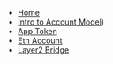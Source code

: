 * [Home](/)
* [Intro to Account Model](account-model/README.md))
* [App Token](account-model/apptoken.md)
* [Eth Account](account-model/eth_acct.md)
* [Layer2 Bridge](account-model/layer2bridge.md)
